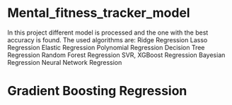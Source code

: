 # Mental_fitness_tracker_model

In this project different model is processed and the one with the best accuracy is found.
The used algorithms are:
Ridge Regression
Lasso Regression
Elastic Regression
Polynomial Regression
Decision Tree Regression
Random Forest Regression
SVR, XGBoost Regression
Bayesian Regression
Neural Network Regression
# Gradient Boosting Regression
